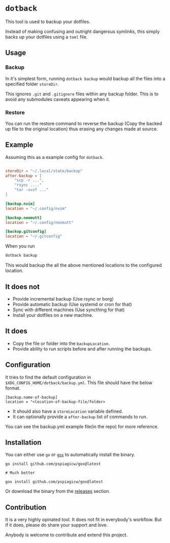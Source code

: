# `dotback`

This tool is used to backup your dotfiles.

Instead of making confusing and outright dangerous symlinks, this simply backs up your dotfiles using a `toml` file.

## Usage

### Backup

In it's simplest form, running `dotback backup` would backup all the files into a specified folder `storeDir`.

This ignores `.git` and `.gitignore` files within any backup folder. This is to avoid any submodules
caveats appearing when it.

### Restore

You can run the restore command to reverse the backup (Copy the backed up file to the original location) thus erasing any changes made at source.

## Example

Assuming this as a example config for `dotback`.

```toml

storeDir = "~/.local/state/backup"
after-backup = [
    "scp -r ...",
    "rsync ...."
    "tar -xvzf ..."
]

[backup.nvim]
location = "~/.config/nvim"

[backup.neomutt]
location = "~/.config/neomutt"

[backup.gitconfig]
location = "~/.gitconfig"

```

When you run 
```sh
dotback backup
```
This would backup the all the above mentioned locations to the configured location. 

## It does not
- Provide incremental backup (Use rsync or borg)
- Provide automatic backup (Use systemd or cron for that) 
- Sync with different machines (Use syncthing for that)
- Install your dotfiles on a new machine.

## It does
- Copy the file or folder into the `backupLocation`.
- Provide ability to run scripts before and after running the backups.

## Configuration

It tries to find the default configuration in `$XDG_CONFIG_HOME/dotback/backup.yml`. This file should have the below format.

```
[backup.name-of-backup]
location = "<location-of-backup-file/folder>
```

- It should also have a `storeLocation` variable defined. 
- It can optionally provide a `after-backup` list of commands to run.

You can see the backup.yml example file(in the repo) for more reference.
## Installation

You can either use `go` or [`gox`](https://github.com/pspiagicw/gox) to automatically install the binary.

```
go install github.com/pspiagicw/gox@latest

# Much better 

gox install github.com/pspiagicw/gox@latest
```

Or download the binary from the [releases](https://github.com/pspiagicw/dotback/releases) section.

## Contribution
It is a very highly opinated tool. It does not fit in everybody's workflow.
But if it does, please do share your support and love.

Anybody is welcome to contribute and extend this project. 
